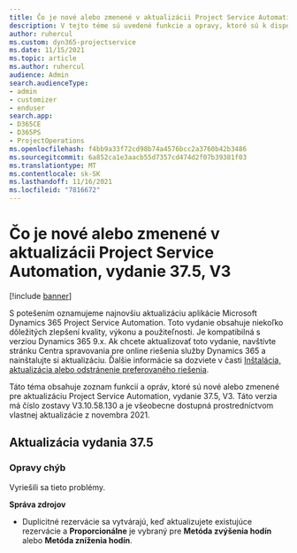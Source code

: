 ```yaml
---
title: Čo je nové alebo zmenené v aktualizácii Project Service Automation, vydanie 37.5, V3
description: V tejto téme sú uvedené funkcie a opravy, ktoré sú k dispozícii v Microsoft Dynamics 365 Project Service Automation Update Release 37.5, V3.
author: ruhercul
ms.custom: dyn365-projectservice
ms.date: 11/15/2021
ms.topic: article
ms.author: ruhercul
audience: Admin
search.audienceType:
- admin
- customizer
- enduser
search.app:
- D365CE
- D365PS
- ProjectOperations
ms.openlocfilehash: f4bb9a33f72cd98b74a4576bcc2a3760b42b3486
ms.sourcegitcommit: 6a852ca1e3aacb55d7357cd474d2f07b39381f03
ms.translationtype: MT
ms.contentlocale: sk-SK
ms.lasthandoff: 11/16/2021
ms.locfileid: "7816672"
---
```

# <a name="whats-new-or-changed-in-project-service-automation-update-release-375-v3"></a>Čo je nové alebo zmenené v aktualizácii Project Service Automation, vydanie 37.5, V3

[!include [banner](../includes/psa-now-project-operations.md)]

S potešením oznamujeme najnovšiu aktualizáciu aplikácie Microsoft Dynamics 365 Project Service Automation. Toto vydanie obsahuje niekoľko dôležitých zlepšení kvality, výkonu a použiteľnosti. Je kompatibilná s verziou Dynamics 365 9.x. Ak chcete aktualizovať toto vydanie, navštívte stránku Centra spravovania pre online riešenia služby Dynamics 365 a nainštalujte si aktualizáciu. Ďalšie informácie sa dozviete v časti [Inštalácia, aktualizácia alebo odstránenie preferovaného riešenia](/power-platform/admin/install-remove-preferred-solution).

Táto téma obsahuje zoznam funkcií a opráv, ktoré sú nové alebo zmenené pre aktualizáciu Project Service Automation, vydanie 37.5, V3. Táto verzia má číslo zostavy V3.10.58.130 a je všeobecne dostupná prostredníctvom vlastnej aktualizácie z novembra 2021.

## <a name="update-release-375"></a>Aktualizácia vydania 37.5

### <a name="bug-fixes"></a>Opravy chýb

Vyriešili sa tieto problémy.

**Správa zdrojov**
- Duplicitné rezervácie sa vytvárajú, keď aktualizujete existujúce rezervácie a **Proporcionálne** je vybraný pre **Metóda zvýšenia hodín** alebo **Metóda zníženia hodín**.
